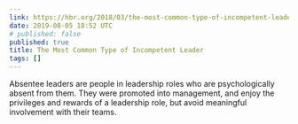 ```yaml
---
link: https://hbr.org/2018/03/the-most-common-type-of-incompetent-leader
date: 2019-08-05 18:52 UTC
# published: false
published: true
title: The Most Common Type of Incompetent Leader
tags: []
---
```


Absentee leaders are people in leadership roles who are psychologically absent from them. They were promoted into management, and enjoy the privileges and rewards of a leadership role, but avoid meaningful involvement with their teams.
